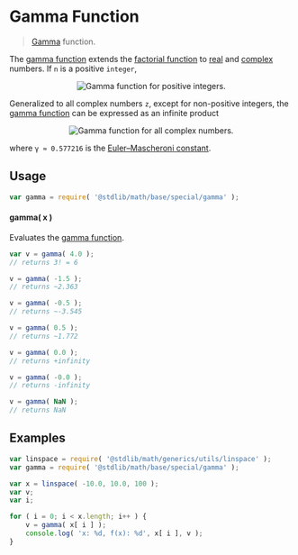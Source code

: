 Gamma Function
===
> [Gamma][gamma-function] function.

<!-- <intro> -->
The [gamma function][gamma-function] extends the [factorial function][factorial-function] to [real][real] and [complex][complex] numbers. If `n` is a positive `integer`,

<!-- <equation class="equation" label="eq:gamma_function_positive_integers" align="center" raw="\Gamma ( n ) = (n-1)!" alt="Gamma function for positive integers."> -->
<div class="equation" align="center" data-raw-text="\Gamma ( n ) = (n-1)!" data-equation="eq:gamma_function_positive_integers">
	<img src="https://cdn.rawgit.com/Planeshifter/insert-equations-examples/68e0f227ad34496cc4800d7e9ae305c6a8fbf83b/docs/img/eqn1.svg" alt="Gamma function for positive integers.">
	<br>
</div>
<!-- </equation> -->

Generalized to all complex numbers `z`, except for non-positive integers, the [gamma function][gamma-function] can be expressed as an infinite product

<!-- <equation class="equation" label="eq:gamma_function_infinite_product" align="center" raw="\Gamma ( z ) = \frac{e^{-\gamma z}}{z} \prod^{\infty}_{n=1} \left ( 1+\frac{z}{n}\right )^{-1} e^{z/n}" alt="Gamma function for all complex numbers."> -->
<div class="equation" align="center" data-raw-text="\Gamma ( z ) = \frac{e^{-\gamma z}}{z} \prod^{\infty}_{n=1} \left ( 1+\frac{z}{n}\right )^{-1} e^{z/n}" data-equation="eq:gamma_function_infinite_product">
	<img src="https://cdn.rawgit.com/Planeshifter/insert-equations-examples/68e0f227ad34496cc4800d7e9ae305c6a8fbf83b/docs/img/eqn2.svg" alt="Gamma function for all complex numbers.">
	<br>
</div>
<!-- </equation> -->

where `γ ≈ 0.577216` is the  [Euler–Mascheroni constant][euler-mascheroni-constant].
<!-- </intro> -->

<!-- <usage> -->
## Usage

``` javascript
var gamma = require( '@stdlib/math/base/special/gamma' );
```


#### gamma( x )

Evaluates the [gamma function][gamma-function].

``` javascript
var v = gamma( 4.0 );
// returns 3! = 6

v = gamma( -1.5 );
// returns ~2.363

v = gamma( -0.5 );
// returns ~-3.545

v = gamma( 0.5 );
// returns ~1.772

v = gamma( 0.0 );
// returns +infinity

v = gamma( -0.0 );
// returns -infinity

v = gamma( NaN );
// returns NaN
```
<!-- </usage> -->

<!-- <examples> -->
## Examples

``` javascript
var linspace = require( '@stdlib/math/generics/utils/linspace' );
var gamma = require( '@stdlib/math/base/special/gamma' );

var x = linspace( -10.0, 10.0, 100 );
var v;
var i;

for ( i = 0; i < x.length; i++ ) {
	v = gamma( x[ i ] );
	console.log( 'x: %d, f(x): %d', x[ i ], v );
}
```
<!-- </examples> -->

<!-- <links> -->
[gamma-function]: https://en.wikipedia.org/wiki/Gamma_function
<!-- FIXME -->
[factorial-function]: https://github.com/math-io/factorial
[real]: https://en.wikipedia.org/wiki/Real_number
[complex]: https://en.wikipedia.org/wiki/Complex_number
<!-- FIXME -->
[euler-mascheroni-constant]: https://github.com/const-io/eulergamma
<!-- </links> -->
